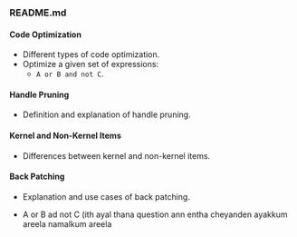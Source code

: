 ### README.md

#### **Code Optimization**  
- Different types of code optimization.  
- Optimize a given set of expressions:  
  - `A or B and not C`.  

#### **Handle Pruning**  
- Definition and explanation of handle pruning.

#### **Kernel and Non-Kernel Items**  
- Differences between kernel and non-kernel items.

#### **Back Patching**  
- Explanation and use cases of back patching.

- A or B ad not C (ith ayal thana question ann entha cheyanden ayakkum areela namalkum areela
